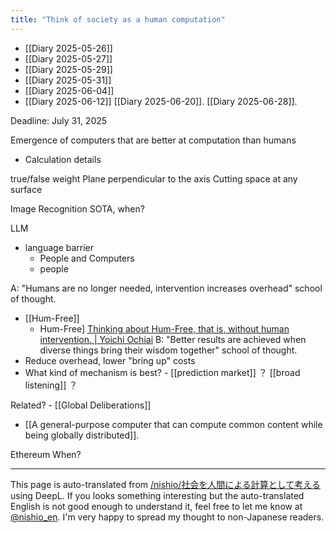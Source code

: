 ```yaml
---
title: "Think of society as a human computation"
---
```



- [[Diary 2025-05-26]]
- [[Diary 2025-05-27]]
- [[Diary 2025-05-29]]
- [[Diary 2025-05-31]]
- [[Diary 2025-06-04]]
- [[Diary 2025-06-12]]
[[Diary 2025-06-20]].
[[Diary 2025-06-28]].

Deadline: July 31, 2025

Emergence of computers that are better at computation than humans
- Calculation details

true/false
weight
Plane perpendicular to the axis
Cutting space at any surface

Image Recognition SOTA, when?

LLM
- language barrier
    - People and Computers
    - people

A: "Humans are no longer needed, intervention increases overhead" school of thought.
- [[Hum-Free]]
    - Hum-Free] [Thinking about Hum-Free, that is, without human intervention. | Yoichi Ochiai](https://note.com/ochyai/n/nbb1bc0ff07ff)
B: "Better results are achieved when diverse things bring their wisdom together" school of thought.
- Reduce overhead, lower "bring up" costs
- What kind of mechanism is best?
        - [[prediction market]] ？ [[broad listening]] ？

Related?
    - [[Global Deliberations]]
- [[A general-purpose computer that can compute common content while being globally distributed]].

Ethereum When?


---
This page is auto-translated from [/nishio/社会を人間による計算として考える](https://scrapbox.io/nishio/社会を人間による計算として考える) using DeepL. If you looks something interesting but the auto-translated English is not good enough to understand it, feel free to let me know at [@nishio_en](https://twitter.com/nishio_en). I'm very happy to spread my thought to non-Japanese readers.